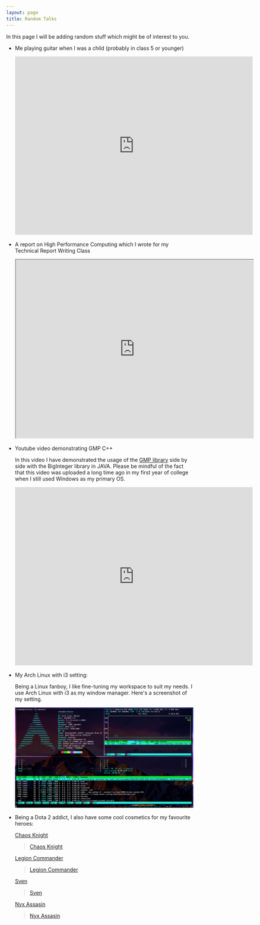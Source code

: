 ```yaml
---
layout: page
title: Random Talks
---
```


In this page I will be adding random stuff which might be of interest to you.

*	Me playing guitar when I was a child (probably in class 5 or younger)

	<iframe src="https://player.vimeo.com/video/344354822" width="640" height="480" frameborder="0" allow="autoplay; fullscreen" allowfullscreen></iframe>

*	A report on High Performance Computing which I wrote for my Technical Report Writing Class

	<iframe src="https://drive.google.com/file/d/1h-iVCAsfryl23HhJGZQcGsNJ1rTj2JRU/preview" width="640" height="480"></iframe>

*	Youtube video demonstrating GMP C++

	In this video I have demonstrated the usage of the [GMP library](https://gmplib.org/) side by side with the BigInteger library in JAVA. Please be mindful of the fact that this video was uploaded a long time ago in my first year of college when I still used Windows as my primary OS.

	<iframe width="640" height="480" src="https://www.youtube.com/embed/C2RKwXYovkQ" frameborder="0" allow="accelerometer; autoplay; encrypted-media; gyroscope; picture-in-picture" allowfullscreen></iframe>

*	My Arch Linux with i3 setting:

	Being a Linux fanboy, I like fine-tuning my workspace to suit my needs. I use Arch Linux with i3 as my window manager. Here's a screenshot of my setting.

	![Screenshot](/assets/pictures/image9.png)

*	Being a Dota 2 addict, I also have some cool cosmetics for my favourite heroes:

	[Chaos Knight](https://dota2.gamepedia.com/Chaos_Knight)

	<blockquote class="imgur-embed-pub" lang="en" data-id="a/XT0pjUv"><a href="//imgur.com/a/XT0pjUv">Chaos Knight</a></blockquote><script async src="//s.imgur.com/min/embed.js" charset="utf-8"></script>

	[Legion Commander](https://dota2.gamepedia.com/Legion_Commander)

	<blockquote class="imgur-embed-pub" lang="en" data-id="a/cq0qbRS"><a href="//imgur.com/a/cq0qbRS">Legion Commander</a></blockquote><script async src="//s.imgur.com/min/embed.js" charset="utf-8"></script>

	[Sven](https://dota2.gamepedia.com/Sven)

	<blockquote class="imgur-embed-pub" lang="en" data-id="a/45oDKc6"><a href="//imgur.com/a/45oDKc6">Sven</a></blockquote><script async src="//s.imgur.com/min/embed.js" charset="utf-8"></script>

	[Nyx Assasin](https://dota2.gamepedia.com/Nyx_Assassin)

	<blockquote class="imgur-embed-pub" lang="en" data-id="a/OUvBbrW"><a href="//imgur.com/a/OUvBbrW">Nyx Assasin</a></blockquote><script async src="//s.imgur.com/min/embed.js" charset="utf-8"></script>